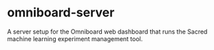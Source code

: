 # omniboard-server
A server setup for the Omniboard web dashboard that runs the Sacred machine learning experiment management tool.
